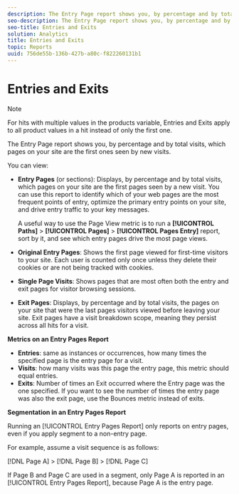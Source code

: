```yaml
---
description: The Entry Page report shows you, by percentage and by total visits, which pages on your site are the first ones seen by new visits.
seo-description: The Entry Page report shows you, by percentage and by total visits, which pages on your site are the first ones seen by new visits.
seo-title: Entries and Exits
solution: Analytics
title: Entries and Exits
topic: Reports
uuid: 756de55b-136b-427b-a80c-f822260131b1
---
```


# Entries and Exits

>[!NOTE]
>For hits with multiple values in the products variable, Entries and Exits apply to all product values in a hit instead of only the first one.

The Entry Page report shows you, by percentage and by total visits, which pages on your site are the first ones seen by new visits.

You can view:

* **Entry Pages** (or sections): Displays, by percentage and by total visits, which pages on your site are the first pages seen by a new visit. You can use this report to identify which of your web pages are the most frequent points of entry, optimize the primary entry points on your site, and drive entry traffic to your key messages.

  A useful way to use the Page View metric is to run a **[!UICONTROL Paths]** > **[!UICONTROL Pages]** > **[!UICONTROL Pages Entry]** report, sort by it, and see which entry pages drive the most page views.

* **Original Entry Pages**: Shows the first page viewed for first-time visitors to your site. Each user is counted only once unless they delete their cookies or are not being tracked with cookies.
* **Single Page Visits**: Shows pages that are most often both the entry and exit pages for visitor browsing sessions.
* **Exit Pages**: Displays, by percentage and by total visits, the pages on your site that were the last pages visitors viewed before leaving your site. Exit pages have a visit breakdown scope, meaning they persist across all hits for a visit.

**Metrics on an Entry Pages Report**

* **Entries**: same as instances or occurrences, how many times the specified page is the entry page for a visit.
* **Visits**: how many visits was this page the entry page, this metric should equal entries.
* **Exits**: Number of times an Exit occurred where the Entry page was the one specified. If you want to see the number of times the entry page was also the exit page, use the Bounces metric instead of exits.

**Segmentation in an Entry Pages Report**

Running an [!UICONTROL Entry Pages Report] only reports on entry pages, even if you apply segment to a non-entry page.

For example, assume a visit sequence is as follows:

[!DNL Page A] > [!DNL Page B] > [!DNL Page C]

If Page B and Page C are used in a segment, only Page A is reported in an [!UICONTROL Entry Pages Report], because Page A is the entry page.

